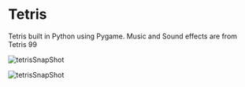 # Tetris
 Tetris built in Python using Pygame.
 Music and Sound effects are from Tetris 99
 
 ![tetrisSnapShot](https://user-images.githubusercontent.com/74743983/115650076-8ca1ca80-a2f6-11eb-81f6-d7da3bb758a5.png)


![tetrisSnapShot](https://user-images.githubusercontent.com/74743983/115649902-303eab00-a2f6-11eb-91bc-cbc1c3d9b84e.png)
